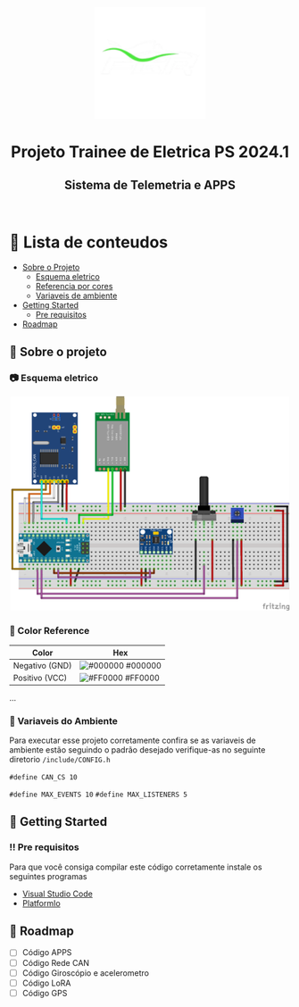 <div align="center">

  <img src="assets/logo.png" alt="logo" width="200" height="auto" />
  <h1>Projeto Trainee de Eletrica PS 2024.1</h1>
  
  <h2>
    Sistema de Telemetria e APPS 
  </h2>

</div>

<br />

<!-- Table of Contents -->
# :notebook_with_decorative_cover: Lista de conteudos

- [Sobre o Projeto](#star2-sobre-o-projeto)
  * [Esquema eletrico](#camera-esquema-eletrico)
  * [Referencia por cores](#art-color-reference)
  * [Variaveis de ambiente](#variaveis-de-ambiente)
- [Getting Started](#toolbox-getting-started)
  * [Pre requisitos](#bangbang-pre-requisitos)
- [Roadmap](#compass-roadmap)

  

<!-- About the Project -->
## :star2: Sobre o projeto


<!-- Screenshots -->
### :camera: Esquema eletrico

<div align="center"> 

  <img src="assets/trabalho_bb.png" alt="eletrical-scheme" width="500" height="auto"/>
</div>

<!-- Color Reference -->
### :art: Color Reference

| Color             | Hex                                                                |
| ----------------- | ------------------------------------------------------------------ |
| Negativo (GND) | ![#000000](https://via.placeholder.com/10/000000?text=+) #000000 |
| Positivo (VCC) | ![#FF0000](https://via.placeholder.com/10/FF00006?text=+) #FF0000 |
...

<!-- Env Variables -->
### :key: Variaveis do Ambiente

Para executar esse projeto corretamente confira se as variaveis de ambiente estão seguindo o padrão desejado
verifique-as no seguinte diretorio `/include/CONFIG.h`

`#define CAN_CS 10`

`#define MAX_EVENTS 10`
`#define MAX_LISTENERS 5`

<!-- Getting Started -->
## 	:toolbox: Getting Started

<!-- Prerequisites -->
### :bangbang: Pre requisitos

Para que você consiga compilar este código corretamente instale os seguintes programas

 - [Visual Studio Code]('https://code.visualstudio.com/')
 - [PlatformIo]('https://platformio.org/')


<!-- Roadmap -->
## :compass: Roadmap

* [ ] Código APPS
* [ ] Código Rede CAN
* [ ] Código Giroscópio e acelerometro
* [ ] Código LoRA
* [ ] Código GPS
